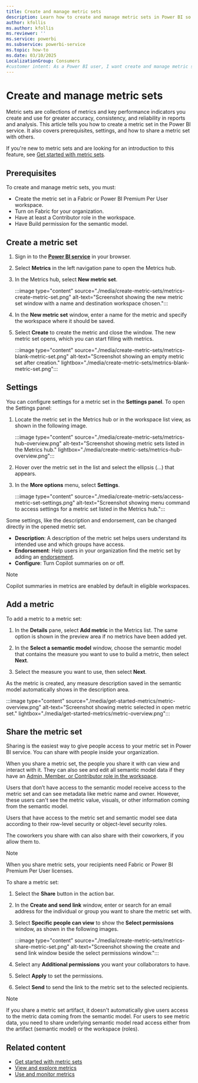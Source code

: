 ```yaml
---
title: Create and manage metric sets
description: Learn how to create and manage metric sets in Power BI so that members of your organization can find and reuse key metrics.
author: kfollis
ms.author: kfollis
ms.reviewer: ''
ms.service: powerbi
ms.subservice: powerbi-service
ms.topic: how-to
ms.date: 03/10/2025
LocalizationGroup: Consumers
#customer intent: As a Power BI user, I want create and manage metric sets so that my metrics are reusable and discoverable in my organization.
---
```


# Create and manage metric sets

Metric sets are collections of metrics and key performance indicators you create and use for greater accuracy, consistency, and reliability in reports and analysis.
This article tells you how to create a metric set in the Power BI service. It also covers prerequisites, settings, and how to share a metric set with others.

If you're new to metric sets and are looking for an introduction to this feature, see [Get started with metric sets](./get-started-metrics.md).

## Prerequisites

To create and manage metric sets, you must:

- Create the metric set in a Fabric or Power BI Premium Per User workspace.
- Turn on Fabric for your organization.
- Have at least a Contributor role in the workspace.
- Have Build permission for the semantic model.

## Create a metric set

1. Sign in to the [**Power BI service**](https://app.powerbi.com) in your browser.

1. Select **Metrics** in the left navigation pane to open the Metrics hub.

1. In the Metrics hub, select **New metric set**.

   :::image type="content" source="./media/create-metric-sets/metrics-create-metric-set.png" alt-text="Screenshot showing the new metric set window with a name and destination workspace chosen.":::

1. In the **New metric set** window, enter a name for the metric and specify the workspace where it should be saved.

1. Select **Create** to create the metric and close the window. The new metric set opens, which you can start filling with metrics.

   :::image type="content" source="./media/create-metric-sets/metrics-blank-metric-set.png" alt-text="Screenshot showing an empty metric set after creation." lightbox="./media/create-metric-sets/metrics-blank-metric-set.png":::

## Settings

You can configure settings for a metric set in the **Settings panel**. To open the Settings panel:

1. Locate the metric set in the Metrics hub or in the workspace list view, as shown in the following image.

   :::image type="content" source="./media/create-metric-sets/metrics-hub-overview.png" alt-text="Screenshot showing metric sets listed in the Metrics hub." lightbox="./media/create-metric-sets/metrics-hub-overview.png":::

1. Hover over the metric set in the list and select the ellipsis (...) that appears.

1. In the **More options** menu, select **Settings**.

   :::image type="content" source="./media/create-metric-sets/access-metric-set-settings.png" alt-text="Screenshot showing menu command to access settings for a metric set listed in the Metrics hub.":::

Some settings, like the description and endorsement, can be changed directly in the opened metric set.

- **Description**: A description of the metric set helps users understand its intended use and which groups have access.
- **Endorsement**: Help users in your organization find the metric set by adding an [endorsement](../collaborate-share/service-endorsement-overview.md).
- **Configure**: Turn Copilot summaries on or off.

> [!NOTE]
> Copilot summaries in metrics are enabled by default in eligible workspaces.

## Add a metric

To add a metric to a metric set:

1. In the **Details** pane, select **Add metric** in the Metrics list. The same option is shown in the preview area if no metrics have been added yet.

1. In the **Select a semantic model** window, choose the semantic model that contains the measure you want to use to build a metric, then select **Next**.

1. Select the measure you want to use, then select **Next**.

As the metric is created, any measure description saved in the semantic model automatically shows in the description area.

:::image type="content" source="./media/get-started-metrics/metric-overview.png" alt-text="Screenshot showing metric selected in open metric set." lightbox="./media/get-started-metrics/metric-overview.png":::

## Share the metric set

Sharing is the easiest way to give people access to your metric set in Power BI service. You can share with people inside your organization.

When you share a metric set, the people you share it with can view and interact with it. They can also see and edit all semantic model data if they have an [Admin, Member, or Contributor role in the workspace](../collaborate-share/service-roles-new-workspaces.md).

Users that don’t have access to the semantic model receive access to the metric set and can see metadata like metric name and owner. However, these users can't see the metric value, visuals, or other information coming from the semantic model.

Users that have access to the metric set and semantic model see data according to their row-level security or object-level security roles.

The coworkers you share with can also share with their coworkers, if you allow them to.

> [!NOTE]
> When you share metric sets, your recipients need Fabric or Power BI Premium Per User licenses.

To share a metric set:

1. Select the **Share** button in the action bar.

1. In the **Create and send link** window, enter or search for an email address for the individual or group you want to share the metric set with.

1. Select **Specific people can view** to show the **Select permissions** window, as shown in the following images.

   :::image type="content" source="./media/create-metric-sets/metrics-share-metric-set.png" alt-text="Screenshot showing the create and send link window beside the select permissions window.":::

1. Select any **Additional permissions** you want your collaborators to have.

1. Select **Apply** to set the permissions.

1. Select **Send** to send the link to the metric set to the selected recipients.

> [!NOTE]
> If you share a metric set artifact, it doesn't automatically give users access to the metric data coming from the semantic model. For users to see metric data, you need to share underlying semantic model read access either from the artifact (semantic model) or the workspace (roles).

## Related content

- [Get started with metric sets](create-metric-sets.md)
- [View and explore metrics](view-explore-metrics.md)
- [Use and monitor metrics](use-monitor-metrics.md)
